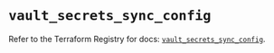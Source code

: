# `vault_secrets_sync_config`

Refer to the Terraform Registry for docs: [`vault_secrets_sync_config`](https://registry.terraform.io/providers/hashicorp/vault/4.0.0/docs/resources/secrets_sync_config).
